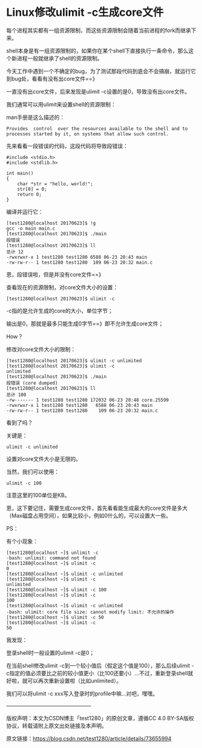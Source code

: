# Linux修改ulimit -c生成core文件 #

每个进程其实都有一组资源限制，而这些资源限制会随着当前进程的fork而继承下来。

shell本身是有一组资源限制的，如果你在某个shell下直接执行一条命令，那么这个新进程一般就继承了shell的资源限制。

今天工作中遇到一个不确定的bug，为了测试那段代码到底会不会搞崩，就运行它到bug处，看看有没有出core文件==》

一直没有出core文件，后来发现是ulimit -c设置的是0，导致没有出core文件。

我们通常可以用ulimit来设置shell的资源限制：

man手册是这么描述的：


	Provides  control  over the resources available to the shell and to processes started by it, on systems that allow such control.

先来看看一段错误的代码，这段代码将导致段错误：

```
#include <stdio.h>
#include <stdlib.h>

int main()
{
    char *str = "hello, world!";
    str[0] = 0;
    return 0;
}
```

编译并运行它：

```
[test1280@localhost 20170623]$ !g
gcc -o main main.c
[test1280@localhost 20170623]$ ./main
段错误
[test1280@localhost 20170623]$ ll
总计 12
-rwxrwxr-x 1 test1280 test1280 6588 06-23 20:43 main
-rw-rw-r-- 1 test1280 test1280  109 06-23 20:32 main.c
```

恩，段错误啦，但是并没有core文件==》

查看现在的资源限制，对core文件大小的设置：

	[test1280@localhost 20170623]$ ulimit -c

-c指的是允许生成的core的大小，单位字节；

输出是0，那就是最多只能生成0字节==》即不允许生成core文件；

How？

修改对core文件大小的限制：

```
[test1280@localhost 20170623]$ ulimit -c unlimited
[test1280@localhost 20170623]$ ulimit -c
unlimited
[test1280@localhost 20170623]$ ./main
段错误 (core dumped)
[test1280@localhost 20170623]$ ll
总计 100
-rw------- 1 test1280 test1280 172032 06-23 20:48 core.25599
-rwxrwxr-x 1 test1280 test1280   6588 06-23 20:43 main
-rw-rw-r-- 1 test1280 test1280    109 06-23 20:32 main.c
```

看到了吗？

关键是：

	ulimit -c unlimited

设置对core文件大小是无限的。

当然，我们可以使用：

	ulimit -c 100

注意这里的100单位是KB。

恩，这下要记住，需要生成core文件，首先看看能生成最大的core文件是多大（Max磁盘占用空间），如果比较小，例如0什么的，可以设置大一些。

PS：

有个小现象：

```
[test1280@localhost ~]$ unlimit -c
-bash: unlimit: command not found
[test1280@localhost ~]$ ulimit -c
0
[test1280@localhost ~]$ ulimit -c unlimited
[test1280@localhost ~]$ ulimit -c
unlimited
[test1280@localhost ~]$ ulimit -c 100
[test1280@localhost ~]$ ulimit -c
100
[test1280@localhost ~]$ ulimit -c unlimited
-bash: ulimit: core file size: cannot modify limit: 不允许的操作
[test1280@localhost ~]$ ulimit -c 50
[test1280@localhost ~]$ ulimit -c
50
```

我发现：

登录shell时一般设置的ulimit -c是0；

在当前shell修改ulimit -c到一个较小值后（假定这个值是100），那么后续ulimit -c指定的值必须要比之前的较小值更小（比100还要小）…不过，重新登录shell就好啦，就可以再次重新设置啦（比如unlimited）。

我们可以将ulimit -c xxx写入登录时的profile中嘛…对吧，嘿嘿。

————————————————

版权声明：本文为CSDN博主「test1280」的原创文章，遵循CC 4.0 BY-SA版权协议，转载请附上原文出处链接及本声明。

原文链接：https://blog.csdn.net/test1280/article/details/73655994